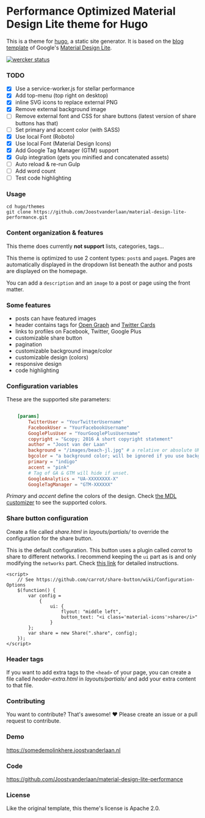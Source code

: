# Performance Optimized Material Design Lite theme for Hugo

This is a theme for [hugo](https://gohugo.io), a static site generator. It is based on the [blog template](https://www.getmdl.io/templates/) of Google's [Material Design Lite](https://www.getmdl.io).

[![wercker status](https://app.wercker.com/status/7ad5c12955820fb82aa3e34021d07ac8/m "wercker status")](https://app.wercker.com/project/bykey/7ad5c12955820fb82aa3e34021d07ac8)

### TODO

- [x] Use a service-worker.js for stellar performance
- [x] Add top-menu (top right on desktop)
- [x] inline SVG icons to replace external PNG
- [x] Remove external background image
- [ ] Remove external font and CSS for share buttons (latest version of share buttons has that)
- [ ] Set primary and accent color (with SASS)
- [x] Use local Font (Roboto)
- [x] Use local Font (Material Design Icons)
- [x] Add Google Tag Manager (GTM) support
- [x] Gulp integration (gets you minified and concatenated assets)
- [ ] Auto reload & re-run Gulp
- [ ] Add word count
- [ ] Test code highlighting

### Usage

    cd hugo/themes
    git clone https://github.com/Joostvanderlaan/material-design-lite-performance.git

### Content organization & features

This theme does currently **not support** lists, categories, tags...

This theme is optimized to use 2 content types: `post`s and `page`s. Pages are automatically displayed in the dropdown list beneath the author and posts are displayed on the homepage.

You can add a `description` and an `image` to a post or page using the front matter.

### Some features

* posts can have featured images
* header contains tags for [Open Graph](http://ogp.me/) and [Twitter Cards](https://dev.twitter.com/cards/overview)
* links to profiles on Facebook, Twitter, Google Plus
* customizable share button
* pagination
* customizable background image/color
* customizable design (colors)
* responsive design
* code highlighting

### Configuration variables

These are the supported site parameters:

```TOML
	
	[params]
		TwitterUser = "YourTwitterUsername"
		FacebookUser = "YourFacebookUsername"
		GooglePlusUser = "YourGooglePlusUsername"
		copyright = "&copy; 2016 A short copyright statement"
		author = "Joost van der Laan"
		background = "/images/beach-jl.jpg" # a relative or absolute URL to a background image
		bgcolor = "a background color; will be ignored if you use background"
		primary = "indigo"
		accent = "pink"
		# Tag of GA & GTM will hide if unset.
		GoogleAnalytics = "UA-XXXXXXXX-X"
		GoogleTagManager = "GTM-XXXXXX"
```

*Primary* and *accent* define the colors of the design. Check [the MDL customizer](https://www.getmdl.io/customize/index.html) to see the supported colors.

### Share button configuration

Create a file called *share.html* in *layouts/partials/* to override the configuration for the share button.

This is the default configuration. This button uses a plugin called *carrot* to share to different networks. I recommend keeping the `ui` part as is and only modifying the `networks` part. Check [this link](https://github.com/carrot/share-button/wiki/Configuration-Options) for detailed instructions.

	<script>
		// See https://github.com/carrot/share-button/wiki/Configuration-Options
		$(function() {
			var config =
				{
					ui: {
						flyout: "middle left",
						button_text: "<i class='material-icons'>share</i>"
					}
			};
			var share = new Share(".share", config);
		});
	</script>

### Header tags

If you want to add extra tags to the `<head>` of your page, you can create a file called *header-extra.html* in *layouts/partials/* and add your extra content to that file.

### Contributing

You want to contribute? That's awesome! ❤ Please create an issue or a pull request to contribute.

### Demo

https://somedemolinkhere.joostvanderlaan.nl

### Code

https://github.com/Joostvanderlaan/material-design-lite-performance

### License

Like the original template, this theme's license is Apache 2.0.

